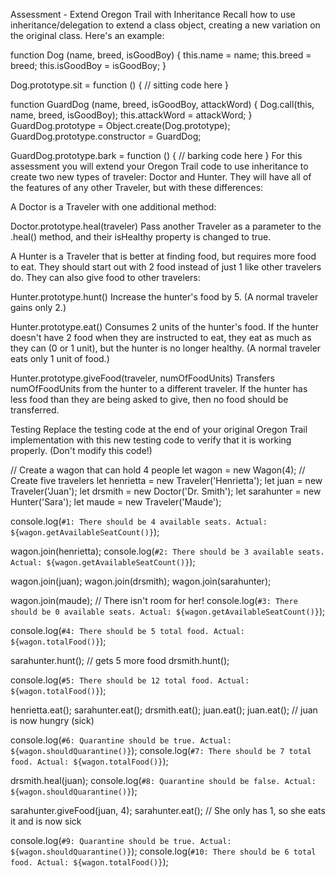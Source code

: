 Assessment - Extend Oregon Trail with Inheritance
Recall how to use inheritance/delegation to extend a class object, creating a new variation on the original class. Here's an example:

function Dog (name, breed, isGoodBoy) {
    this.name = name;
    this.breed = breed;
    this.isGoodBoy = isGoodBoy;
}

Dog.prototype.sit = function () {
        // sitting code here
}

function GuardDog (name, breed, isGoodBoy, attackWord) {
    Dog.call(this, name, breed, isGoodBoy);
    this.attackWord = attackWord;
}
GuardDog.prototype = Object.create(Dog.prototype);
GuardDog.prototype.constructor = GuardDog;

GuardDog.prototype.bark = function () {
    // barking code here
}
For this assessment you will extend your Oregon Trail code to use inheritance to create two new types of traveler: Doctor and Hunter. They will have all of the features of any other Traveler, but with these differences:

A Doctor is a Traveler with one additional method:

Doctor.prototype.heal(traveler)
Pass another Traveler as a parameter to the .heal() method, and their isHealthy property is changed to true.

A Hunter is a Traveler that is better at finding food, but requires more food to eat. They should start out with 2 food instead of just 1 like other travelers do. They can also give food to other travelers:

Hunter.prototype.hunt()
Increase the hunter's food by 5. (A normal traveler gains only 2.)

Hunter.prototype.eat()
Consumes 2 units of the hunter's food. If the hunter doesn't have 2 food when they are instructed to eat, they eat as much as they can (0 or 1 unit), but the hunter is no longer healthy. (A normal traveler eats only 1 unit of food.)

Hunter.prototype.giveFood(traveler, numOfFoodUnits)
Transfers numOfFoodUnits from the hunter to a different traveler. If the hunter has less food than they are being asked to give, then no food should be transferred.

Testing
Replace the testing code at the end of your original Oregon Trail implementation with this new testing code to verify that it is working properly. (Don't modify this code!)

// Create a wagon that can hold 4 people
let wagon = new Wagon(4);
// Create five travelers
let henrietta = new Traveler('Henrietta');
let juan = new Traveler('Juan');
let drsmith = new Doctor('Dr. Smith');
let sarahunter = new Hunter('Sara');
let maude = new Traveler('Maude');

console.log(`#1: There should be 4 available seats. Actual: ${wagon.getAvailableSeatCount()}`);

wagon.join(henrietta);
console.log(`#2: There should be 3 available seats. Actual: ${wagon.getAvailableSeatCount()}`);

wagon.join(juan);
wagon.join(drsmith);
wagon.join(sarahunter);

wagon.join(maude); // There isn't room for her!
console.log(`#3: There should be 0 available seats. Actual: ${wagon.getAvailableSeatCount()}`);

console.log(`#4: There should be 5 total food. Actual: ${wagon.totalFood()}`);

sarahunter.hunt(); // gets 5 more food
drsmith.hunt();

console.log(`#5: There should be 12 total food. Actual: ${wagon.totalFood()}`);

henrietta.eat();
sarahunter.eat();
drsmith.eat();
juan.eat();
juan.eat(); // juan is now hungry (sick)

console.log(`#6: Quarantine should be true. Actual: ${wagon.shouldQuarantine()}`);
console.log(`#7: There should be 7 total food. Actual: ${wagon.totalFood()}`);

drsmith.heal(juan);
console.log(`#8: Quarantine should be false. Actual: ${wagon.shouldQuarantine()}`);

sarahunter.giveFood(juan, 4);
sarahunter.eat(); // She only has 1, so she eats it and is now sick

console.log(`#9: Quarantine should be true. Actual: ${wagon.shouldQuarantine()}`);
console.log(`#10: There should be 6 total food. Actual: ${wagon.totalFood()}`);
